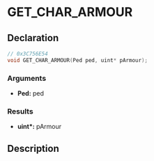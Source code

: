 # GET_CHAR_ARMOUR

## Declaration
```cpp
// 0x3C756E54
void GET_CHAR_ARMOUR(Ped ped, uint* pArmour);
```

### Arguments
- **Ped:** ped

### Results
- **uint\*:** pArmour

## Description
